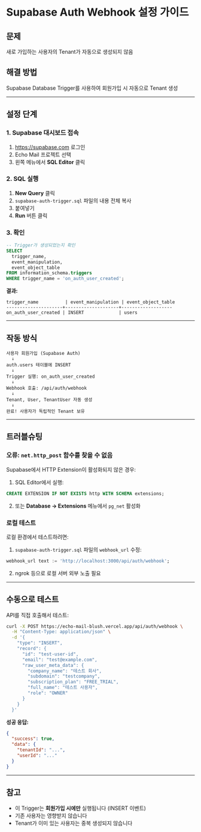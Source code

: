# Supabase Auth Webhook 설정 가이드

## 문제
새로 가입하는 사용자의 Tenant가 자동으로 생성되지 않음

## 해결 방법
Supabase Database Trigger를 사용하여 회원가입 시 자동으로 Tenant 생성

---

## 설정 단계

### 1. Supabase 대시보드 접속
1. https://supabase.com 로그인
2. Echo Mail 프로젝트 선택
3. 왼쪽 메뉴에서 **SQL Editor** 클릭

### 2. SQL 실행
1. **New Query** 클릭
2. `supabase-auth-trigger.sql` 파일의 내용 전체 복사
3. 붙여넣기
4. **Run** 버튼 클릭

### 3. 확인
```sql
-- Trigger가 생성되었는지 확인
SELECT
  trigger_name,
  event_manipulation,
  event_object_table
FROM information_schema.triggers
WHERE trigger_name = 'on_auth_user_created';
```

**결과:**
```
trigger_name          | event_manipulation | event_object_table
---------------------+--------------------+-------------------
on_auth_user_created | INSERT             | users
```

---

## 작동 방식

```
사용자 회원가입 (Supabase Auth)
  ↓
auth.users 테이블에 INSERT
  ↓
Trigger 실행: on_auth_user_created
  ↓
Webhook 호출: /api/auth/webhook
  ↓
Tenant, User, TenantUser 자동 생성
  ↓
완료! 사용자가 독립적인 Tenant 보유
```

---

## 트러블슈팅

### 오류: `net.http_post` 함수를 찾을 수 없음
Supabase에서 HTTP Extension이 활성화되지 않은 경우:

1. SQL Editor에서 실행:
```sql
CREATE EXTENSION IF NOT EXISTS http WITH SCHEMA extensions;
```

2. 또는 **Database → Extensions** 메뉴에서 `pg_net` 활성화

### 로컬 테스트
로컬 환경에서 테스트하려면:
1. `supabase-auth-trigger.sql` 파일의 `webhook_url` 수정:
```sql
webhook_url text := 'http://localhost:3000/api/auth/webhook';
```

2. ngrok 등으로 로컬 서버 외부 노출 필요

---

## 수동으로 테스트

API를 직접 호출해서 테스트:

```bash
curl -X POST https://echo-mail-blush.vercel.app/api/auth/webhook \
  -H "Content-Type: application/json" \
  -d '{
    "type": "INSERT",
    "record": {
      "id": "test-user-id",
      "email": "test@example.com",
      "raw_user_meta_data": {
        "company_name": "테스트 회사",
        "subdomain": "testcompany",
        "subscription_plan": "FREE_TRIAL",
        "full_name": "테스트 사용자",
        "role": "OWNER"
      }
    }
  }'
```

**성공 응답:**
```json
{
  "success": true,
  "data": {
    "tenantId": "...",
    "userId": "..."
  }
}
```

---

## 참고

- 이 Trigger는 **회원가입 시에만** 실행됩니다 (INSERT 이벤트)
- 기존 사용자는 영향받지 않습니다
- Tenant가 이미 있는 사용자는 중복 생성되지 않습니다
